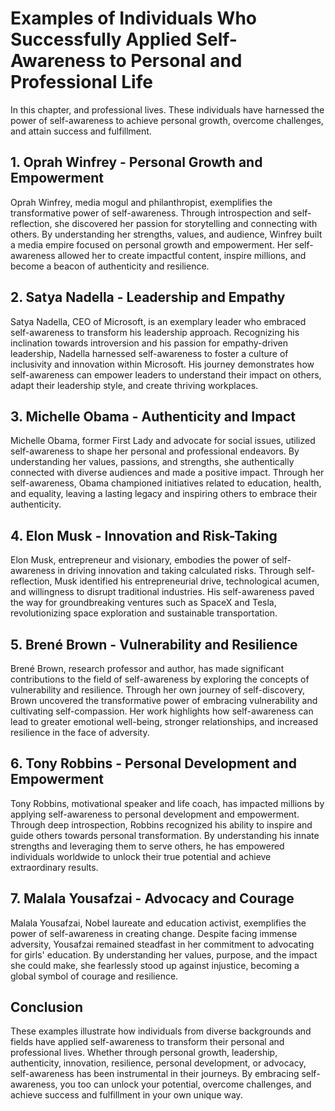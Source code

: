 Examples of Individuals Who Successfully Applied Self-Awareness to Personal and Professional Life
==========================================================================================================

In this chapter, and professional lives. These individuals have harnessed the power of self-awareness to achieve personal growth, overcome challenges, and attain success and fulfillment.

**1. Oprah Winfrey - Personal Growth and Empowerment**
------------------------------------------------------

Oprah Winfrey, media mogul and philanthropist, exemplifies the transformative power of self-awareness. Through introspection and self-reflection, she discovered her passion for storytelling and connecting with others. By understanding her strengths, values, and audience, Winfrey built a media empire focused on personal growth and empowerment. Her self-awareness allowed her to create impactful content, inspire millions, and become a beacon of authenticity and resilience.

**2. Satya Nadella - Leadership and Empathy**
---------------------------------------------

Satya Nadella, CEO of Microsoft, is an exemplary leader who embraced self-awareness to transform his leadership approach. Recognizing his inclination towards introversion and his passion for empathy-driven leadership, Nadella harnessed self-awareness to foster a culture of inclusivity and innovation within Microsoft. His journey demonstrates how self-awareness can empower leaders to understand their impact on others, adapt their leadership style, and create thriving workplaces.

**3. Michelle Obama - Authenticity and Impact**
-----------------------------------------------

Michelle Obama, former First Lady and advocate for social issues, utilized self-awareness to shape her personal and professional endeavors. By understanding her values, passions, and strengths, she authentically connected with diverse audiences and made a positive impact. Through her self-awareness, Obama championed initiatives related to education, health, and equality, leaving a lasting legacy and inspiring others to embrace their authenticity.

**4. Elon Musk - Innovation and Risk-Taking**
---------------------------------------------

Elon Musk, entrepreneur and visionary, embodies the power of self-awareness in driving innovation and taking calculated risks. Through self-reflection, Musk identified his entrepreneurial drive, technological acumen, and willingness to disrupt traditional industries. His self-awareness paved the way for groundbreaking ventures such as SpaceX and Tesla, revolutionizing space exploration and sustainable transportation.

**5. Brené Brown - Vulnerability and Resilience**
-------------------------------------------------

Brené Brown, research professor and author, has made significant contributions to the field of self-awareness by exploring the concepts of vulnerability and resilience. Through her own journey of self-discovery, Brown uncovered the transformative power of embracing vulnerability and cultivating self-compassion. Her work highlights how self-awareness can lead to greater emotional well-being, stronger relationships, and increased resilience in the face of adversity.

**6. Tony Robbins - Personal Development and Empowerment**
----------------------------------------------------------

Tony Robbins, motivational speaker and life coach, has impacted millions by applying self-awareness to personal development and empowerment. Through deep introspection, Robbins recognized his ability to inspire and guide others towards personal transformation. By understanding his innate strengths and leveraging them to serve others, he has empowered individuals worldwide to unlock their true potential and achieve extraordinary results.

**7. Malala Yousafzai - Advocacy and Courage**
----------------------------------------------

Malala Yousafzai, Nobel laureate and education activist, exemplifies the power of self-awareness in creating change. Despite facing immense adversity, Yousafzai remained steadfast in her commitment to advocating for girls' education. By understanding her values, purpose, and the impact she could make, she fearlessly stood up against injustice, becoming a global symbol of courage and resilience.

**Conclusion**
--------------

These examples illustrate how individuals from diverse backgrounds and fields have applied self-awareness to transform their personal and professional lives. Whether through personal growth, leadership, authenticity, innovation, resilience, personal development, or advocacy, self-awareness has been instrumental in their journeys. By embracing self-awareness, you too can unlock your potential, overcome challenges, and achieve success and fulfillment in your own unique way.

